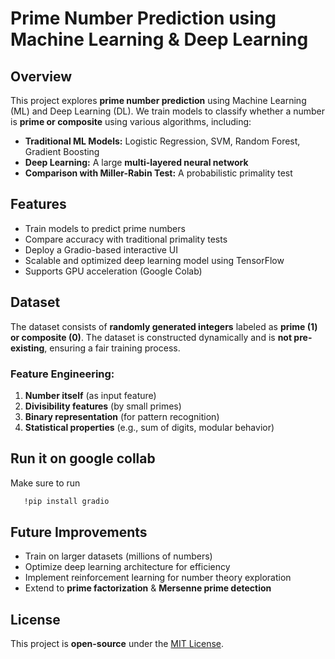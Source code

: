 # Prime Number Prediction using Machine Learning & Deep Learning

## Overview
This project explores **prime number prediction** using Machine Learning (ML) and Deep Learning (DL). We train models to classify whether a number is **prime or composite** using various algorithms, including:

- **Traditional ML Models:** Logistic Regression, SVM, Random Forest, Gradient Boosting
- **Deep Learning:** A large **multi-layered neural network**
- **Comparison with Miller-Rabin Test:** A probabilistic primality test

## Features
- Train models to predict prime numbers
- Compare accuracy with traditional primality tests
- Deploy a Gradio-based interactive UI
- Scalable and optimized deep learning model using TensorFlow
- Supports GPU acceleration (Google Colab)

## Dataset
The dataset consists of **randomly generated integers** labeled as **prime (1) or composite (0)**. The dataset is constructed dynamically and is **not pre-existing**, ensuring a fair training process.

### Feature Engineering:
1. **Number itself** (as input feature)
2. **Divisibility features** (by small primes)
3. **Binary representation** (for pattern recognition)
4. **Statistical properties** (e.g., sum of digits, modular behavior)

## Run it on google collab 
   Make sure to run 
   ```bash
      !pip install gradio
  ```

## Future Improvements
- Train on larger datasets (millions of numbers)
- Optimize deep learning architecture for efficiency
- Implement reinforcement learning for number theory exploration
- Extend to **prime factorization** & **Mersenne prime detection**

## License
This project is **open-source** under the [MIT License](LICENSE).

